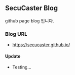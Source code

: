 ## SecuCaster Blog

github page blog 입니다.

### Blog URL
* https://secucaster.github.io/

#### Update
* Testing...
